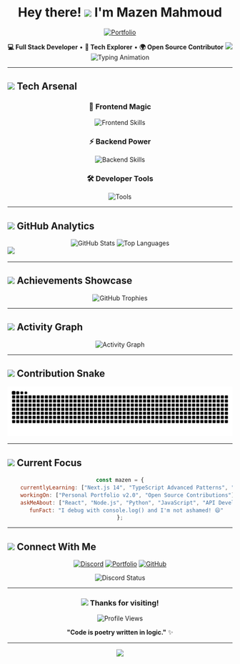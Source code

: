 # <div align="center">Hey there! <img src="https://media.giphy.com/media/hvRJCLFzcasrR4ia7z/giphy.gif" width="28"/> I'm **Mazen Mahmoud**</div>

<div align="center">
  
[![Portfolio](https://img.shields.io/badge/🌐_Portfolio-maz1ndev.vercel.app-4285F4?style=for-the-badge&logo=google-chrome&logoColor=white)](https://maz1ndev.vercel.app/)

**💻 Full Stack Developer** • **🧠 Tech Explorer** • **🌍 Open Source Contributor**
<img src="https://media0.giphy.com/media/v1.Y2lkPTc5MGI3NjExOGl2NjJwNnhpb2xqNTVmcmVzY25jbjdpcTRlNzhvM3JuOGcwMXY2NiZlcD12MV9pbnRlcm5hbF9naWZfYnlfaWQmY3Q9Zw/93UOscPyDH8cdRfSaT/giphy.gif" />
<img src="https://readme-typing-svg.demolab.com?font=Fira+Code&size=22&duration=3000&pause=1000&color=58A6FF&center=true&vCenter=true&width=600&lines=JavaScript+%E2%9D%A4%EF%B8%8F+Developer;React%2FNext.js+Enthusiast;Python+%2B+Django+Lover;Building+Desktop+Apps+with+Electron;REST+APIs+%26+Database+Expert;Always+Learning+New+Technologies+%F0%9F%9A%80" alt="Typing Animation" />

</div>

---

## <img src="https://media2.giphy.com/media/QssGEmpkyEOhBCb7e1/giphy.gif?cid=ecf05e47a0n3gi1bfqntqmob8g9aid1oyj2wr3ds3mg700bl&rid=giphy.gif" width="25"> **Tech Arsenal**

<div align="center">

### 🎨 **Frontend Magic**
<p>
  <img src="https://skillicons.dev/icons?i=js,ts,react,nextjs,vite,html,css,tailwind&theme=dark" alt="Frontend Skills" />
</p>

### ⚡ **Backend Power**
<p>
  <img src="https://skillicons.dev/icons?i=nodejs,express,mongodb,mysql,python,django,electron,nestjs,go&theme=dark" alt="Backend Skills" />
</p>

### 🛠️ **Developer Tools**
<p>
  <img src="https://skillicons.dev/icons?i=git,github,vscode,npm,yarn,bun&theme=dark" alt="Tools" />
</p>

</div>

---

## <img src="https://media.giphy.com/media/iY8CRBdQXODJSCERIr/giphy.gif" width="25"> **GitHub Analytics**

<div align="center">
  <img height="180em" src="https://github-readme-stats-sigma-five.vercel.app/api?username=iimazin11&show_icons=true&count_private=true&theme=react&hide_border=true&bg_color=1F222E&title_color=F85D7F&icon_color=F8D866" alt="GitHub Stats"/>
  <img height="180em" src="https://github-readme-stats-sigma-five.vercel.app/api/top-langs/?username=iimazin11&layout=compact&langs_count=8&theme=react&hide_border=true&bg_color=1F222E&title_color=F85D7F&icon_color=F8D866" alt="Top Languages"/>
</div>

<img src="https://github-profile-summary-cards.vercel.app/api/cards/profile-details?username=iimazin11&theme=github_dark" />

---

## <img src="https://media.giphy.com/media/W5eoZHPpUx9sapR0eu/giphy.gif" width="25"> **Achievements Showcase**

<div align="center">
  <img src="https://github-profile-trophy.vercel.app/?username=iimazin11&theme=radical&no-frame=true&no-bg=true&margin-w=4&row=2&column=4" alt="GitHub Trophies"/>
</div>

---

## <img src="https://media.giphy.com/media/LnQjpWaON8nhr21vNW/giphy.gif" width="25"> **Activity Graph**

<div align="center">
  <img src="https://github-readme-activity-graph.vercel.app/graph?username=iimazin11&custom_title=Mazen's%20GitHub%20Activity%20Graph&bg_color=1F222E&color=F8D866&line=F85D7F&point=FFFFFF&area_color=FFFFFF&area=true&hide_border=true" alt="Activity Graph"/>
</div>

---

## <img src="https://media.giphy.com/media/LnQjpWaON8nhr21vNW/giphy.gif" width="25"> **Contribution Snake**

<div align="center">
  <picture>
    <source media="(prefers-color-scheme: dark)" srcset="https://raw.githubusercontent.com/iimazin11/iimazin11/output/github-contribution-grid-snake-dark.svg">
    <img alt="GitHub Contribution Grid Snake Animation" src="https://raw.githubusercontent.com/iimazin11/iimazin11/output/github-contribution-grid-snake.svg">
  </picture>
</div>

---

## <img src="https://media.giphy.com/media/LnQjpWaON8nhr21vNW/giphy.gif" width="25"> **Current Focus**

<div align="center">

```javascript
const mazen = {
    currentlyLearning: ["Next.js 14", "TypeScript Advanced Patterns", "Docker & Kubernetes"],
    workingOn: ["Personal Portfolio v2.0", "Open Source Contributions"],
    askMeAbout: ["React", "Node.js", "Python", "JavaScript", "API Development"],
    funFact: "I debug with console.log() and I'm not ashamed! 😄"
};
```

</div>

---

## <img src="https://media.giphy.com/media/LnQjpWaON8nhr21vNW/giphy.gif" width="25"> **Connect With Me**

<div align="center">

[![Discord](https://img.shields.io/badge/Discord-7289DA?style=for-the-badge&logo=discord&logoColor=white)](https://discord.com/users/618078478755037185)
[![Portfolio](https://img.shields.io/badge/Portfolio-FF5722?style=for-the-badge&logo=google-chrome&logoColor=white)](https://maz1ndev.vercel.app/)
[![GitHub](https://img.shields.io/badge/GitHub-100000?style=for-the-badge&logo=github&logoColor=white)](https://github.com/iimazin11)

<img src="https://discord.c99.nl/widget/theme-4/618078478755037185.png" alt="Discord Status"/>

</div>

---

<div align="center">

### <img src="https://media.giphy.com/media/VgCDAzcKvsR6OM0uWg/giphy.gif" width="50"> **Thanks for visiting!**

![Profile Views](https://komarev.com/ghpvc/?username=iimazin11&style=for-the-badge&color=brightgreen)

**"Code is poetry written in logic."** ✨

---

<img src="https://capsule-render.vercel.app/api?type=waving&color=gradient&height=60&section=footer"/>

</div>
